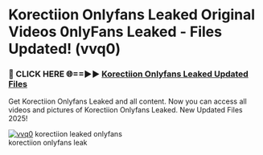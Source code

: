 # Korectiion Onlyfans Leaked Original Videos 0nlyFans Leaked - Files Updated! (vvq0)

<h3>🔴 CLICK HERE 🌐==►► <a href="https://tinyurl.com/4seja8ks" rel="nofollow">Korectiion Onlyfans Leaked Updated Files</a></h3>

Get Korectiion Onlyfans Leaked and all content. Now you can access all videos and pictures of Korectiion Onlyfans Leaked. New Updated Files 2025!

[![vvq0](https://i.imgur.com/EWjZXRe.gif)](https://tinyurl.com/4seja8ks)
korectiion leaked onlyfans<br>
korectiion onlyfans leak